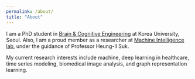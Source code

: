 ```yaml
---
permalink: /about/
title: "About"
---
```


I am a PhD student in [Brain & Cognitive Engineering](https://brain.korea.ac.kr) at Korea University, Seoul. Also, I am a proud member as a researcher at [Machine Intelligence lab](https://milab.korea.ac.kr), under the guidance of Professor Heung-Il Suk.

My current research interests include machine, deep learning in healthcare, time series modeling, biomedical image analysis, and graph representation learning.